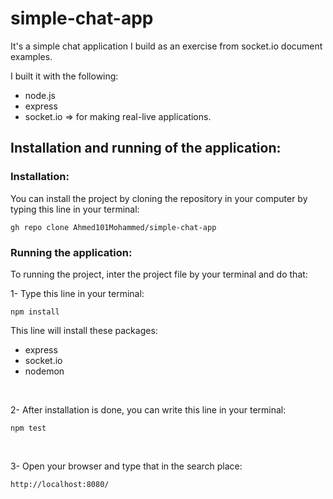# simple-chat-app
It's a simple chat application I build as an exercise from
socket.io document examples.

I built it with the following:
- node.js
- express
- socket.io => for making real-live applications.

## Installation and running of the application:
### Installation:
You can install the project by cloning the repository in your computer by typing this line in your terminal:
```
gh repo clone Ahmed101Mohammed/simple-chat-app
```
### Running the application:
To running the project, inter the project file by your terminal and do that: 
<br />

1- Type this line in your terminal:
```
npm install
```
This line will install these packages:
- express
- socket.io
- nodemon
<br />

2- After installation is done, you can write this line in your terminal:
```
npm test
```
<br />

3- Open your browser and type that in the search place:
```
http://localhost:8080/
```
